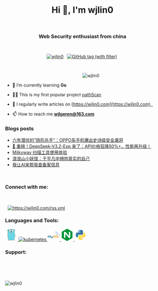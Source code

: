 
<h1 align="center">Hi 👋, I'm wjlin0</h1> 
<h3 align="center">Web Security enthusiast from china</h3> 

<p align="center">
   <a href="https://github.com"><img src="https://komarev.com/ghpvc/?username=wjlin0&label=Profile%20views&color=0e75b6&style=flat" alt="wjlin0" /></a>  
  <a href="https://github.com/wjlin0/pathScan" ><img alt="GitHub tag (with filter)" src="https://img.shields.io/github/v/tag/wjlin0/pathScan?label=pathScan"></a>  

</p>  

<p>
    <img align="right" width="50%"  src="https://github-readme-stats.vercel.app/api?username=wjlin0&show_icons=true&theme=dark&locale=en" alt="wjlin0" /> 
</p>


- 🌱 I’m currently learning **Go**

- 👨‍💻 This is my first popular project [pathScan](https://github.com/wjlin0/pathScan)  

- 📝 I regularly write articles on [https://wjlin0.com](https://wjlin0.com)  

- 📫 How to reach me **wjlgeren@163.com**



### Blogs posts

<!-- BLOG-POST-LIST:START -->
- [六年潜伏的&quot;隐形杀手&quot;：OPPO系手机爆出史诗级安全漏洞](https://www.wjlin0.com/archives/cve-2025-10184-security-alert)
- [🚀 重磅！DeepSeek-V3.2-Exp 来了：API价格狂降50%+，性能再升级！](https://www.wjlin0.com/archives/1759199147073)
- [Milkyway 扫描工具使用体验](https://www.wjlin0.com/archives/milkyway-scanner-tool-review)
- [浪浪山小妖怪：于平凡中拥抱真实的自己](https://www.wjlin0.com/archives/1757301620457)
- [我让AI来帮我查备案信息](https://www.wjlin0.com/archives/1757051750992)
<!-- BLOG-POST-LIST:END --> 

<h3 align="left">Connect with me:</h3> 
<p align="left"> 
<a href="https://wjlin0.com/rss.xml" target="blank"><img align="center" src="https://raw.githubusercontent.com/rahuldkjain/github-profile-readme-generator/master/src/images/icons/Social/rss.svg" alt="https://wjlin0.com/rss.xml" height="30" width="40" /></a> 
</p>

<h3 align="left">Languages and Tools:</h3>
<p align="left"> <a href="https://golang.org" target="_blank" rel="noreferrer"> <img src="https://raw.githubusercontent.com/devicons/devicon/master/icons/go/go-original.svg" alt="go" width="40" height="40"/> </a> <a href="https://kubernetes.io" target="_blank" rel="noreferrer"> <img src="https://www.vectorlogo.zone/logos/kubernetes/kubernetes-icon.svg" alt="kubernetes" width="40" height="40"/> </a> <a href="https://www.mysql.com/" target="_blank" rel="noreferrer"> <img src="https://raw.githubusercontent.com/devicons/devicon/master/icons/mysql/mysql-original-wordmark.svg" alt="mysql" width="40" height="40"/> </a> <a href="https://www.nginx.com" target="_blank" rel="noreferrer"> <img src="https://raw.githubusercontent.com/devicons/devicon/master/icons/nginx/nginx-original.svg" alt="nginx" width="40" height="40"/> </a> <a href="https://www.python.org" target="_blank" rel="noreferrer"> <img src="https://raw.githubusercontent.com/devicons/devicon/master/icons/python/python-original.svg" alt="python" width="40" height="40"/> </a> </p>

<h3 align="left">Support:</h3> 
<br>
<br> 

<img align="center" src="https://github-readme-streak-stats.herokuapp.com/?user=wjlin0&" alt="wjlin0" /></p> 
